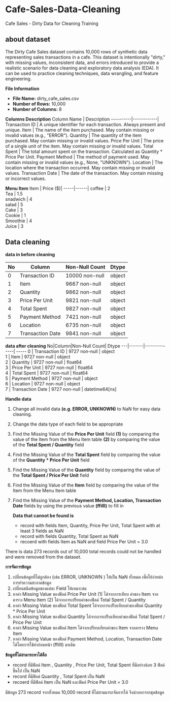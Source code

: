 # Cafe-Sales-Data-Cleaning
Cafe Sales - Dirty Data for Cleaning Training

## about dataset
The Dirty Cafe Sales dataset contains 10,000 rows of synthetic data representing sales transactions in a cafe. This dataset is intentionally "dirty," with missing values, inconsistent data, and errors introduced to provide a realistic scenario for data cleaning and exploratory data analysis (EDA). It can be used to practice cleaning techniques, data wrangling, and feature engineering.
  
  **File Information**
* **File Name:** dirty_cafe_sales.csv
* **Number of Rows:** 10,000
*  **Number of Columns:** 8

**Columns Description**
Column Name | Description
----------|------------|
Transaction ID  |     A unique identifier for each transaction. Always present and unique.
Item            |     The name of the item purchased. May contain missing or invalid values (e.g., "ERROR").
Quantity        |     The quantity of the item purchased. May contain missing or invalid values.
Price Per Unit  |     The price of a single unit of the item. May contain missing or invalid values.
Total Spent     |    The total amount spent on the transaction. Calculated as Quantity * Price Per Unit.
Payment Method  |    The method of payment used. May contain missing or invalid values (e.g., None, "UNKNOWN").
Location        |     The location where the transaction occurred. May contain missing or invalid values.
Transaction Date  |    The date of the transaction. May contain missing or incorrect values.  

**Menu Item**
Item | Price ($)|
-----|------|
coffee    |   2     
Tea       |  1.5   
snadwich  |  4     
salad     |  5     
Cake      |  3     
Cookie    |  1     
Smoothie  |  4     
Juice     |  3   

##  Data cleaning
 **data in before cleaning**

No|Column|Non-Null Count| Dtype 
---|-------|--------------| ----- 
 0  | Transaction ID   | 10000 non-null | object
 1  | Item             | 9667 non-null  | object
 2  | Quantity         | 9862 non-null  | object
 3  | Price Per Unit   | 9821 non-null  | object
 4  | Total Spent      | 9827 non-null  | object
 5  | Payment Method   | 7421 non-null  | object
 6  | Location         | 6735 non-null  | object
 7  | Transaction Date | 9841 non-null  | object


**data after cleaning**
No|Column|Non-Null Count| Dtype 
---|-------|--------------| ----- 
0  | Transaction ID    | 9727 non-null  | object        
 1  | Item             | 9727 non-null  | object        
 2  | Quantity         | 9727 non-null  | float64       
 3  | Price Per Unit   | 9727 non-null  | float64       
 4 | Total Spent       | 9727 non-null  | float64       
 5 |  Payment Method   | 9727 non-null  | object        
 6  | Location         | 9727 non-null  | object        
 7  | Transaction Date | 9727 non-null  | datetime64[ns]

**Handle data**
1. Change all invalid data **(e.g. ERROR, UNKNOWN)** to NaN for easy data cleaning.
2. Change the data type of each field to be appropriate
3. Find the Missing Value of the **Price Per Unit** field **(1)** by comparing the value of the Item from the Menu Item table **(2)** by comparing the value of the **Total Spent / Quantity** field
4. Find the Missing Value of the **Total Spent** field by comparing the value of the **Quantity * Price Per Unit** field
5. Find the Missing Value of the **Quantity** field by comparing the value of the **Total Spent / Price Per Unit** field
6. Find the Missing Value of the **Item** field by comparing the value of the Item from the Menu Item table
7. Find the Missing Value of the **Payment Method, Location, Transaction Date** fields by using the previous value **(ffilll)** to fill in

   **Data that cannot be found is**
    * record with fields Item, Quantity, Price Per Unit, Total Spent with at least 3 fields as NaN
   * record with fields Quantity, Total Spent as NaN
   * recoerd with fields Item as NaN and field Price Per Unit = 3.0
     
There is data 273 records out of 10,000 total records could not be handled and were removed from the dataset.

**การจัดการข้อมูล**
1. เปลี่ยนข้อมูลที่ไม่ถูกต้อง (เช่น ERROR, UNKNOWN ) ให้เป็น NaN ทั้งหมด เพื่อให้ง่ายต่อการทำความสะอาดข้อมูล
2. เปลี่ยนชนิดข้อมูลของแต่ละ Field ให้เหมาะสม
3. หาค่า Missing Value ของฟิลด์ Price Per Unit  (1) ได้จากการเทียบ ค่าของ Item จากตาราง Menu Item (2) ได้จากการเปรียบค่าของฟิลด์ Total Spent / Quantity
4. หาค่า Missing Value ของฟิลด์ Total Spent  ได้จากการเปรีบเทียบค่าของฟิลด์ Quantity * Price Per Unit
5. หาค่า Missing Value  ของฟิลด์ Quantity ได้จากการเปรีบเทียบค่าของฟิลด์ Total Spent / Price Per Unit
6. หาค่า Missing Value ของฟิลด์ Item ได้จากเปรียบเทียบค่าของ Item จากตาราง Menu Item
7. หาค่า Missing Value ของฟิลด์ Payment Method, Location, Transaction Date ได้โดยการใช้ค่าก่อนหน้า (ffilll) มาเติม

  **ข้อมูลที่ไม่สามารถหาได้คือ**
  
  *  record ที่มีฟิลด์ Item , Quantity , Price Per Unit, Total Spent ที่มีอย่างน้อย 3 ฟิลด์ขึ้นไป เป็น NaN
  *  record ที่มีฟิลด์ Quantity , Total Spent  เป็น NaN
  *  recoerd ที่มีฟิลด์ Item เป็น NaN และฟิดล์ Price Per Unit  = 3.0

มีข้อมูล 273 record จากทั้งหมด 10,000 record ที่ไม่สามมารถจัดการได้ จึงนำออกจากชุดข้อมูล
